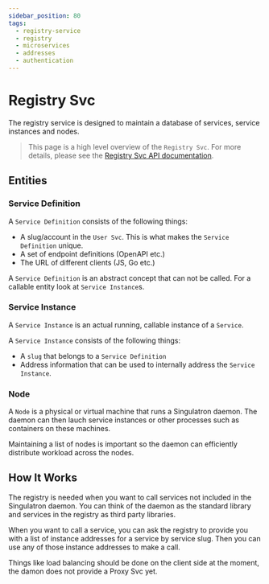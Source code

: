 ```yaml
---
sidebar_position: 80
tags:
  - registry-service
  - registry
  - microservices
  - addresses
  - authentication
---
```


# Registry Svc

The registry service is designed to maintain a database of services, service instances and nodes.

> This page is a high level overview of the `Registry Svc`. For more details, please see the [Registry Svc API documentation](/docs/superplatform/register-service-instance).

## Entities

### Service Definition

A `Service Definition` consists of the following things:

- A slug/account in the `User Svc`. This is what makes the `Service Definition` unique.
- A set of endpoint definitions (OpenAPI etc.)
- The URL of different clients (JS, Go etc.)

A `Service Definition` is an abstract concept that can not be called. For a callable entity look at `Service Instance`s.

### Service Instance

A `Service Instance` is an actual running, callable instance of a `Service`.

A `Service Instance` consists of the following things:

- A `slug` that belongs to a `Service Definition`
- Address information that can be used to internally address the `Service Instance`.

### Node

A `Node` is a physical or virtual machine that runs a Singulatron daemon. The daemon can then lauch service instances or other processes such as containers on these machines.

Maintaining a list of nodes is important so the daemon can efficiently distribute workload across the nodes.

## How It Works

The registry is needed when you want to call services not included in the Singulatron daemon. You can think of the daemon as the standard library and services in the registry as third party libraries.

When you want to call a service, you can ask the registry to provide you with a list of instance addresses for a service by service slug. Then you can use any of those instance addresses to make a call.

Things like load balancing should be done on the client side at the moment, the damon does not provide a Proxy Svc yet.
